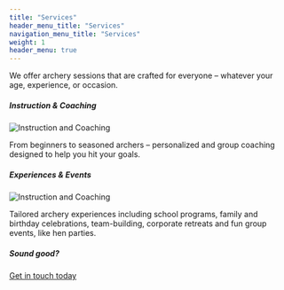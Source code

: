 ```yaml
---
title: "Services"
header_menu_title: "Services"
navigation_menu_title: "Services"
weight: 1
header_menu: true
---
```


We offer archery sessions that are crafted for everyone – whatever your age, experience, or occasion.

##### Instruction & Coaching

![Instruction and Coaching](images/pexels-kampus-6540737.jpg)

From beginners to seasoned archers – personalized and group coaching designed to help you hit your goals.

<!--[Read More](services.md)-->

##### Experiences & Events

![Instruction and Coaching](images/experiences.jpg)

Tailored archery experiences including school programs, family and birthday celebrations, team-building, corporate retreats and fun group events, like hen parties.

##### Sound good?

[Get in touch today](#contact)